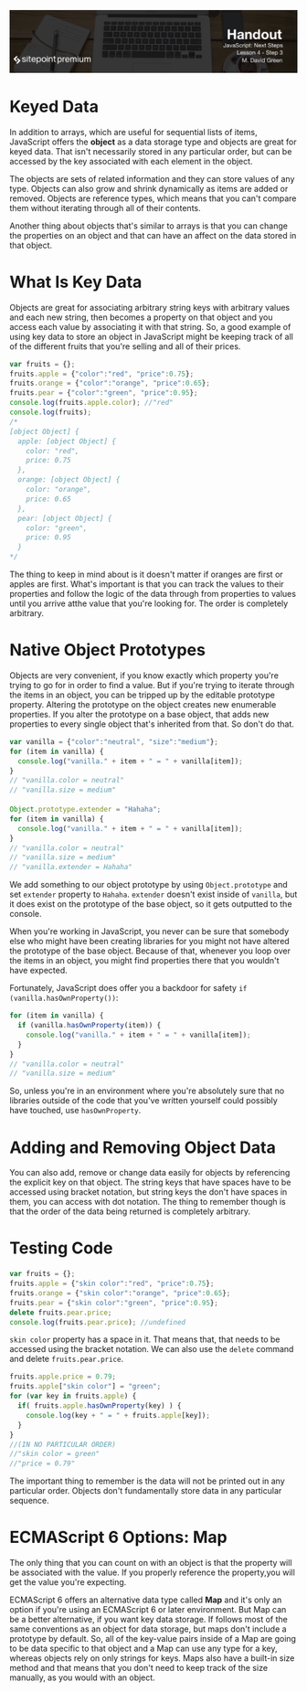 ![](headings/4.3.png)

# Keyed Data

In addition to arrays, which are useful for sequential lists of items, JavaScript offers the **object** as a data storage type and objects are great for keyed data. That isn't necessarily stored in any particular order, but can be accessed by the key associated with each element in the object.

The objects are sets of related information and they can store values of any type. Objects can also grow and shrink dynamically as items are added or removed. Objects are reference types, which means that you can't compare them without iterating through all of their contents.

Another thing about objects that's similar to arrays is that you can change the properties on an object and that can have an affect on the data stored in that object.

# What Is Key Data

Objects are great for associating arbitrary string keys with arbitrary values and each new string, then becomes a property on that object and you access each value by associating it with that string. So, a good example of using key data to store an object in JavaScript might be keeping track of all of the different fruits that you're selling and all of their prices.

```js
var fruits = {};
fruits.apple = {"color":"red", "price":0.75};
fruits.orange = {"color":"orange", "price":0.65};
fruits.pear = {"color":"green", "price":0.95};
console.log(fruits.apple.color); //"red"
console.log(fruits);
/*
[object Object] {
  apple: [object Object] {
    color: "red",
    price: 0.75
  },
  orange: [object Object] {
    color: "orange",
    price: 0.65
  },
  pear: [object Object] {
    color: "green",
    price: 0.95
  }
*/
```

The thing to keep in mind about is it doesn't matter if oranges are first or apples are first. What's important is that you can track the values to their properties and follow the logic of the data through from properties to values until you arrive atthe value that you're looking for. The order is completely arbitrary.

# Native Object Prototypes

Objects are very convenient, if you know exactly which property you're trying to go for in order to find a value. But if you're trying to iterate through the items in an object, you can be tripped up by the editable prototype property. Altering the prototype on the object creates new enumerable properties. If you alter the prototype on a base object, that adds new properties to every single object that's inherited from that. So don't do that.

```js
var vanilla = {"color":"neutral", "size":"medium"};
for (item in vanilla) {
  console.log("vanilla." + item + " = " + vanilla[item]);
}
// "vanilla.color = neutral"
// "vanilla.size = medium"

Object.prototype.extender = "Hahaha";
for (item in vanilla) {
  console.log("vanilla." + item + " = " + vanilla[item]);
}
// "vanilla.color = neutral"
// "vanilla.size = medium"
// "vanilla.extender = Hahaha"
```

We add something to our object prototype by using `Object.prototype` and set `extender` property to `Hahaha`. `extender` doesn't exist inside of `vanilla`, but it does exist on the prototype of the base object, so it gets outputted to the console.

When you're working in JavaScript, you never can be sure that somebody else who might have been creating libraries for you might not have altered the prototype of the base object. Because of that, whenever you loop over the items in an object, you might find properties there that you wouldn't have expected.

Fortunately, JavaScript does offer you a backdoor for safety `if (vanilla.hasOwnProperty())`:

```js
for (item in vanilla) {
  if (vanilla.hasOwnProperty(item)) {
    console.log("vanilla." + item + " = " + vanilla[item]);
  }
}
// "vanilla.color = neutral"
// "vanilla.size = medium"
```

So, unless you're in an environment where you're absolutely sure that no libraries outside of the code that you've written yourself could possibly have touched, use `hasOwnProperty`.

# Adding and Removing Object Data

You can also add, remove or change data easily for objects by referencing the explicit key on that object. The string keys that have spaces have to be accessed using bracket notation, but string keys the don't have spaces in them, you can access with dot notation. The thing to remember though is that the order of the data being returned is completely arbitrary.

# Testing Code

```js
var fruits = {};
fruits.apple = {"skin color":"red", "price":0.75};
fruits.orange = {"skin color":"orange", "price":0.65};
fruits.pear = {"skin color":"green", "price":0.95};
delete fruits.pear.price;
console.log(fruits.pear.price); //undefined
```

`skin color` property has a space in it. That means that, that needs to be accessed using the bracket notation. We can also use the `delete` command and delete `fruits.pear.price`.

```js
fruits.apple.price = 0.79;
fruits.apple["skin color"] = "green";
for (var key in fruits.apple) {
  if( fruits.apple.hasOwnProperty(key) ) {
    console.log(key + " = " + fruits.apple[key]);
  }
}
//(IN NO PARTICULAR ORDER)
//"skin color = green"
//"price = 0.79"
```

The important thing to remember is the data will not be printed out in any particular order. Objects don't fundamentally store data in any particular sequence.

# ECMAScript 6 Options: Map

The only thing that you can count on with an object is that the property will be associated with the value. If you properly reference the property,you will get the value you're expecting.

ECMAScript 6 offers an alternative data type called **Map** and it's only an option if you're using an ECMAScript 6 or later environment. But Map can be a better alternative, if you want key data storage. If follows most of the same conventions as an object for data storage, but maps don't include a prototype by default. So, all of the key-value pairs inside of a Map are going to be data specific to that object and a Map can use any type for a key, whereas objects rely on only strings for keys. Maps also have a built-in size method and that means that you don't need to keep track of the size manually, as you would with an object.